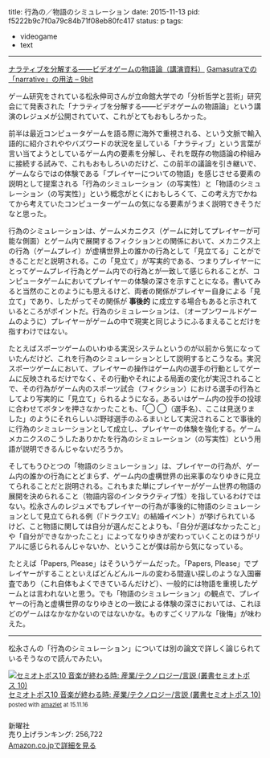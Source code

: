 title: 行為の／物語のシミュレーション
date: 2015-11-13
pid: f5222b9c7f0a79c84b71f08eb80fc417
status: p
tags:
- videogame
- text
---

[ナラティブを分解する——ビデオゲームの物語論（講演資料）][1]
[Gamasutraでの「narrative」の用法 – 9bit][2]

ゲーム研究をされている松永伸司さんが立命館大学での「分析哲学と芸術」研究会にて発表された「ナラティブを分解する——ビデオゲームの物語論」という講演のレジュメが公開されていて、これがとてもおもしろかった。

前半は最近コンピュータゲームを語る際に海外で重視される、という文脈で輸入語的に紹介されややバズワードの状況を呈している「ナラティブ」という言葉が言い当てようとしているゲーム内の要素を分解し、それを既存の物語論の枠組みに接続する試みで、これもおもしろいのだけど、この前半の議論を引き継いで、ゲームならではの体験である「プレイヤーについての物語」を感じさせる要素の説明として提案される「行為のシミュレーション（の写実性）と「物語のシミュレーション（の写実性）」という概念がとくにおもしろくて、この考え方でかねてから考えていたコンピューターゲームの気になる要素がうまく説明できそうだなと思った。

行為のシミュレーションは、ゲームメカニクス（ゲームに対してプレイヤーが可能な側面）とゲーム内で展開するフィクションとの関係において、メカニクス上の行為（ゲームプレイ）が虚構世界上の誰かの行為として「見立てる」ことができることだと説明される。この「見立て」が写実的である、つまりプレイヤーにとってゲームプレイ行為とゲーム内での行為とが一致して感じられることが、コンピュータゲームにおいてプレイヤーの体験の深さを示すことになる。書いてみると当然のことのようにも思えるけど、両者の関係がプレイヤー自身による「見立て」であり、したがってその関係が **事後的** に成立する場合もあると示されているところがポイントだ。行為のシミュレーションは、（オープンワールドゲームのように）プレイヤーがゲームの中で現実と同じようにふるまえることだけを指すわけではない。

たとえばスポーツゲームのいわゆる実況システムというのが以前から気になっていたんだけど、これを行為のシミュレーションとして説明するとこうなる。実況スポーツゲームにおいて、プレイヤーの操作はゲーム内の選手の行動としてゲームに反映されるだけでなく、その行動やそれによる局面の変化が実況されることで、その行為がゲーム内のスポーツ試合（フィクション）における選手の行為としてより写実的に「見立て」られるようになる。あるいはゲーム内の投手の投球に合わせてボタンを押さなかったことも、「◯ ◯（選手名）、ここは見送りました」のようにそれらしいぷ野球選手のふるまいとして実況されることで事後的に行為のシミュレーションとして成立し、プレイヤーの体験を強化する。ゲームメカニクスのこうしたありかたを行為のシミュレーション（の写実性）という用語が説明できるんじゃないだろうか。

そしてもうひとつの「物語のシミュレーション」は、プレイヤーの行為が、ゲーム内の誰かの行為にとどまらず、ゲーム内の虚構世界の出来事のなりゆきに見立てられることだと説明される。これもまた単にプレイヤーがゲーム世界の物語の展開を決められること（物語内容のインタラクティブ性）を指しているわけではない。松永さんのレジュメでもプレイヤーの行為が事後的に物語のシミュレーションとして見立てられる例（『ドラクエⅤ』の結婚イベント）が挙げられているけど、こと物語に関しては自分が選んだことよりも、「自分が選ばなかったこと」や「自分ができなかったこと」によってなりゆきが変わっていくことのほうがリアルに感じられるんじゃないか、ということが僕は前から気になっている。

たとえば「Papers, Please」はそういうゲームだった。「Papers, Please」でプレイヤーがすることといえばどんどんルールの変わる間違い探しのような入国審査であり（これ自体もよくできているんだけど）、一般的には物語を重視したゲームとは言われないと思う。でも「物語のシミュレーション」の観点で、プレイヤーの行為と虚構世界のなりゆきとの一致による体験の深さにおいては、これほどのゲームはなかなかないのではないかな。ものすごくリアルな「後悔」が味わえた。

---- 

松永さんの「行為のシミュレーション」については別の論文で詳しく論じられているそうなので読んでみたい。

<div class="amazlet-box" style="margin-bottom:0px;"><div class="amazlet-image" style="float:left;margin:0px 12px 1px 0px;"><a href="http://www.amazon.co.jp/exec/obidos/ASIN/4788514389/dotimpact-22/ref=nosim/" name="amazletlink" target="_blank"><img src="http://ecx.images-amazon.com/images/I/41wI63QsUcL._SL160_.jpg" alt="セミオトポス10 音楽が終わる時: 産業/テクノロジー/言説 (叢書セミオトポス 10)" style="border: none;" /></a></div><div class="amazlet-info" style="line-height:120%; margin-bottom: 10px"><div class="amazlet-name" style="margin-bottom:10px;line-height:120%"><a href="http://www.amazon.co.jp/exec/obidos/ASIN/4788514389/dotimpact-22/ref=nosim/" name="amazletlink" target="_blank">セミオトポス10 音楽が終わる時: 産業/テクノロジー/言説 (叢書セミオトポス 10)</a><div class="amazlet-powered-date" style="font-size:80%;margin-top:5px;line-height:120%">posted with <a href="http://www.amazlet.com/" title="amazlet" target="_blank">amazlet</a> at 15.11.16</div></div><div class="amazlet-detail"><br />新曜社 <br />売り上げランキング: 256,722<br /></div><div class="amazlet-sub-info" style="float: left;"><div class="amazlet-link" style="margin-top: 5px"><a href="http://www.amazon.co.jp/exec/obidos/ASIN/4788514389/dotimpact-22/ref=nosim/" name="amazletlink" target="_blank">Amazon.co.jpで詳細を見る</a></div></div></div><div class="amazlet-footer" style="clear: left"></div></div>

[1]:	http://researchmap.jp/mu8ak0t5d-1918131/
[2]:	http://9bit.99ing.net/Entry/69/